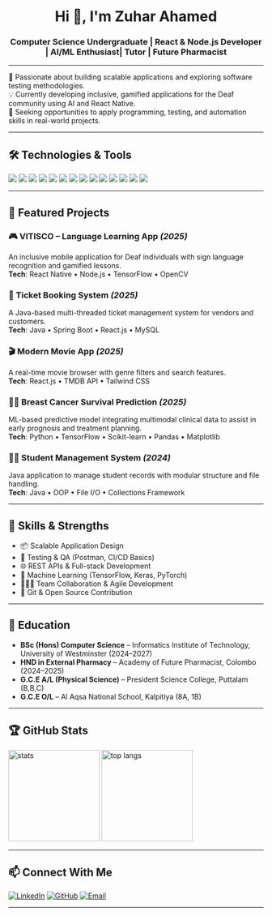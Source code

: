<h1 align="center">Hi 👋, I'm Zuhar Ahamed</h1>
<h3 align="center">Computer Science Undergraduate | React & Node.js Developer | AI/ML Enthusiast| Tutor | Future Pharmacist</h3> 
  

---

🌟 Passionate about building scalable applications and exploring software testing methodologies.  
💡 Currently developing inclusive, gamified applications for the Deaf community using AI and React Native.  
🚀 Seeking opportunities to apply programming, testing, and automation skills in real-world projects.

---

## 🛠️ Technologies & Tools

<p align="left">
  <img src="https://img.shields.io/badge/Java-ED8B00?style=for-the-badge&logo=java&logoColor=white"/>
  <img src="https://img.shields.io/badge/Javascript-F7DF1E?style=for-the-badge&logo=javascript&logoColor=black"/>
  <img src="https://img.shields.io/badge/Python-3776AB?style=for-the-badge&logo=python&logoColor=white"/>
  <img src="https://img.shields.io/badge/C%23-239120?style=for-the-badge&logo=c-sharp&logoColor=white"/>
  <img src="https://img.shields.io/badge/React-20232a?style=for-the-badge&logo=react&logoColor=61DAFB"/>
  <img src="https://img.shields.io/badge/React Native-20232a?style=for-the-badge&logo=react&logoColor=61DAFB"/>
  <img src="https://img.shields.io/badge/Node.js-339933?style=for-the-badge&logo=nodedotjs&logoColor=white"/>
  <img src="https://img.shields.io/badge/Express.js-000000?style=for-the-badge&logo=express&logoColor=white"/>
  <img src="https://img.shields.io/badge/Spring Boot-6DB33F?style=for-the-badge&logo=springboot&logoColor=white"/>
  <img src="https://img.shields.io/badge/Tailwind CSS-06B6D4?style=for-the-badge&logo=tailwindcss&logoColor=white"/>
  <img src="https://img.shields.io/badge/MySQL-00758F?style=for-the-badge&logo=mysql&logoColor=white"/>
  <img src="https://img.shields.io/badge/MongoDB-4EA94B?style=for-the-badge&logo=mongodb&logoColor=white"/>
  <img src="https://img.shields.io/badge/TensorFlow-FF6F00?style=for-the-badge&logo=tensorflow&logoColor=white"/>
  <img src="https://img.shields.io/badge/OpenCV-27338e?style=for-the-badge&logo=opencv&logoColor=white"/>
</p>

---

## 📌 Featured Projects

### 🎮 VITISCO – Language Learning App *(2025)*
An inclusive mobile application for Deaf individuals with sign language recognition and gamified lessons.  
**Tech**: React Native • Node.js • TensorFlow • OpenCV

### 🎫 Ticket Booking System *(2025)*
A Java-based multi-threaded ticket management system for vendors and customers.  
**Tech**: Java • Spring Boot • React.js • MySQL

### 🎬 Modern Movie App *(2025)*
A real-time movie browser with genre filters and search features.  
**Tech**: React.js • TMDB API • Tailwind CSS

### 🧑‍⚕️ Breast Cancer Survival Prediction *(2025)*
ML-based predictive model integrating multimodal clinical data to assist in early prognosis and treatment planning.  
**Tech**: Python • TensorFlow • Scikit-learn • Pandas • Matplotlib

### 🧑‍🎓 Student Management System *(2024)*
Java application to manage student records with modular structure and file handling.  
**Tech**: Java • OOP • File I/O • Collections Framework

---

## 🎯 Skills & Strengths

- 📦 Scalable Application Design  
- 🧪 Testing & QA (Postman, CI/CD Basics)  
- 🌐 REST APIs & Full-stack Development  
- 🤖 Machine Learning (TensorFlow, Keras, PyTorch)  
- 🧑‍🤝‍🧑 Team Collaboration & Agile Development  
- 🔄 Git & Open Source Contribution

---

## 📜 Education

- **BSc (Hons) Computer Science** – Informatics Institute of Technology, University of Westminster (2024–2027)  
- **HND in External Pharmacy** – Academy of Future Pharmacist, Colombo (2024–2025)  
- **G.C.E A/L (Physical Science)** – President Science College, Puttalam (B,B,C)  
- **G.C.E O/L** – Al Aqsa National School, Kalpitiya (8A, 1B)  

---

## 🏆 GitHub Stats

<p align="left">
  <img src="https://github-readme-stats.vercel.app/api?username=Zheong10&show_icons=true&theme=radical" alt="stats" height="180px"/>
  <img src="https://github-readme-stats.vercel.app/api/top-langs/?username=Zheong10&layout=compact&theme=radical" alt="top langs" height="180px"/>
</p>

---

## 📫 Connect With Me

[![LinkedIn](https://img.shields.io/badge/LinkedIn-blue?style=for-the-badge&logo=linkedin&logoColor=white)](https://www.linkedin.com/in/zuhar-ahamed-9165422b4/)
[![GitHub](https://img.shields.io/badge/GitHub-black?style=for-the-badge&logo=github&logoColor=white)](https://github.com/Zheong10)
[![Email](https://img.shields.io/badge/Email-D14836?style=for-the-badge&logo=gmail&logoColor=white)](mailto:zuharahamed007@gmail.com)

---
